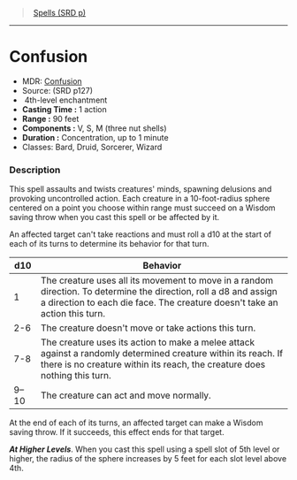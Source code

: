 ﻿---
!SpellItem
Name: Confusion
AltName: '[Confusion](hd_spells_confusion.md)'
Type: enchantment
Level: 4
CastingTime: 1 action
Range: 90 feet
Components: V, S, M (three nut shells)
Duration: Concentration, up to 1 minute
Classes: Bard, Druid, Sorcerer, Wizard
Family: SpellVO
Source: (SRD p127)
Id: spells_vo.md#confusion
ParentLink: spells_vo.md#spells-srd-p
ParentName: Spells (SRD p)
NameLevel: 1
Attributes:
  Name: Confusion
  Markdown: >+
    # <!--Name-->Confusion<!--/Name-->


    - MDR: <!--AltName-->[Confusion](hd_spells_confusion.md)<!--/AltName-->

    - Source: <!--Source-->(SRD p127)<!--/Source-->

    -  <!--Level-->4<!--/Level-->th-level <!--Type-->enchantment<!--/Type-->

    - **Casting Time :** <!--CastingTime-->1 action<!--/CastingTime-->

    - **Range :** <!--Range-->90 feet<!--/Range-->

    - **Components :** <!--Components-->V, S, M (three nut shells)<!--/Components-->

    - **Duration :** <!--Duration-->Concentration, up to 1 minute<!--/Duration-->

    - Classes: <!--Classes-->Bard, Druid, Sorcerer, Wizard<!--/Classes-->


    ### Description


    This spell assaults and twists creatures' minds, spawning delusions and provoking uncontrolled action. Each creature in a 10-foot-radius sphere centered on a point you choose within range must succeed on a Wisdom saving throw when you cast this spell or be affected by it.


    An affected target can't take reactions and must roll a d10 at the start of each of its turns to determine its behavior for that turn.


    |d10|Behavior|

    |---|---|

    |1|The creature uses all its movement to move in a random direction. To determine the direction, roll a d8 and assign a direction to each die face. The creature doesn't take an action this turn.|

    |2-6|The creature doesn't move or take actions this turn.|

    |7-8|The creature uses its action to make a melee attack against a randomly determined creature within its reach. If there is no creature within its reach, the creature does nothing this turn.|

    |9–10|The creature can act and move normally.|


    At the end of each of its turns, an affected target can make a Wisdom saving throw. If it succeeds, this effect ends for that target.


    **_At Higher Levels_**. When you cast this spell using a spell slot of 5th level or higher, the radius of the sphere increases by 5 feet for each slot level above 4th.

  AltName: '[Confusion](hd_spells_confusion.md)'
  Source: (SRD p127)
  Level: 4
  Type: enchantment
  CastingTime: 1 action
  Range: 90 feet
  Components: V, S, M (three nut shells)
  Duration: Concentration, up to 1 minute
  Classes: Bard, Druid, Sorcerer, Wizard
AttributesDictionary: >+
  Name: Confusion

  Markdown: >+

    # <!--Name-->Confusion<!--/Name-->





    - MDR: <!--AltName-->[Confusion](hd_spells_confusion.md)<!--/AltName-->



    - Source: <!--Source-->(SRD p127)<!--/Source-->



    -  <!--Level-->4<!--/Level-->th-level <!--Type-->enchantment<!--/Type-->



    - **Casting Time :** <!--CastingTime-->1 action<!--/CastingTime-->



    - **Range :** <!--Range-->90 feet<!--/Range-->



    - **Components :** <!--Components-->V, S, M (three nut shells)<!--/Components-->



    - **Duration :** <!--Duration-->Concentration, up to 1 minute<!--/Duration-->



    - Classes: <!--Classes-->Bard, Druid, Sorcerer, Wizard<!--/Classes-->





    ### Description





    This spell assaults and twists creatures' minds, spawning delusions and provoking uncontrolled action. Each creature in a 10-foot-radius sphere centered on a point you choose within range must succeed on a Wisdom saving throw when you cast this spell or be affected by it.





    An affected target can't take reactions and must roll a d10 at the start of each of its turns to determine its behavior for that turn.





    |d10|Behavior|



    |---|---|



    |1|The creature uses all its movement to move in a random direction. To determine the direction, roll a d8 and assign a direction to each die face. The creature doesn't take an action this turn.|



    |2-6|The creature doesn't move or take actions this turn.|



    |7-8|The creature uses its action to make a melee attack against a randomly determined creature within its reach. If there is no creature within its reach, the creature does nothing this turn.|



    |9–10|The creature can act and move normally.|





    At the end of each of its turns, an affected target can make a Wisdom saving throw. If it succeeds, this effect ends for that target.





    **_At Higher Levels_**. When you cast this spell using a spell slot of 5th level or higher, the radius of the sphere increases by 5 feet for each slot level above 4th.



  AltName: '[Confusion](hd_spells_confusion.md)'

  Source: (SRD p127)

  Level: 4

  Type: enchantment

  CastingTime: 1 action

  Range: 90 feet

  Components: V, S, M (three nut shells)

  Duration: Concentration, up to 1 minute

  Classes: Bard, Druid, Sorcerer, Wizard

---
> [Spells (SRD p)](srd_spells.md)

---

# Confusion

- MDR: [Confusion](hd_spells_confusion.md)
- Source: (SRD p127)
-  4th-level enchantment
- **Casting Time :** 1 action
- **Range :** 90 feet
- **Components :** V, S, M (three nut shells)
- **Duration :** Concentration, up to 1 minute
- Classes: Bard, Druid, Sorcerer, Wizard

### Description

This spell assaults and twists creatures' minds, spawning delusions and provoking uncontrolled action. Each creature in a 10-foot-radius sphere centered on a point you choose within range must succeed on a Wisdom saving throw when you cast this spell or be affected by it.

An affected target can't take reactions and must roll a d10 at the start of each of its turns to determine its behavior for that turn.

|d10|Behavior|
|---|---|
|1|The creature uses all its movement to move in a random direction. To determine the direction, roll a d8 and assign a direction to each die face. The creature doesn't take an action this turn.|
|2-6|The creature doesn't move or take actions this turn.|
|7-8|The creature uses its action to make a melee attack against a randomly determined creature within its reach. If there is no creature within its reach, the creature does nothing this turn.|
|9–10|The creature can act and move normally.|

At the end of each of its turns, an affected target can make a Wisdom saving throw. If it succeeds, this effect ends for that target.

**_At Higher Levels_**. When you cast this spell using a spell slot of 5th level or higher, the radius of the sphere increases by 5 feet for each slot level above 4th.

